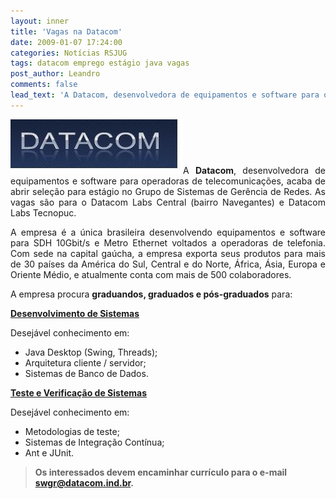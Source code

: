 ```yaml
---
layout: inner
title: 'Vagas na Datacom'
date: 2009-01-07 17:24:00
categories: Notícias RSJUG
tags: datacom emprego estágio java vagas
post_author: Leandro
comments: false
lead_text: 'A Datacom, desenvolvedora de equipamentos e software para operadoras de telecomunicações, acaba de abrir seleção para estágio no Grupo de Sistemas de Gerência de Redes. As vagas são para o Datacom Labs Central (bairro Navegantes) e Datacom Labs Tecnopuc. ...'
---
```


<p style="text-align: justify;"></p>
<p style="text-align: justify;"><a title="DATACOM" href="http://www.datacom.ind.br" target="_blank"><img class="alignleft size-full wp-image-199" title="datacom_logo" src="img/datacom_logo.jpg" alt="" width="276" height="87" /></a>A <strong>Datacom</strong>, desenvolvedora de equipamentos e software para operadoras de telecomunicações, acaba de abrir seleção para estágio no Grupo de Sistemas de Gerência de Redes. As vagas são para o Datacom Labs Central (bairro Navegantes) e Datacom Labs Tecnopuc.</p>
<p style="text-align: justify;">A empresa é a única brasileira desenvolvendo equipamentos e software para SDH 10Gbit/s e Metro Ethernet voltados a operadoras de telefonia. Com sede na capital gaúcha, a empresa exporta seus produtos para mais de 30 países da América do Sul, Central e do Norte, África, Ásia, Europa e Oriente Médio, e atualmente conta com mais de 500 colaboradores.</p>
<p style="text-align: justify;">A empresa procura <strong>graduandos, graduados e pós-graduados</strong> para:</p>
<p style="text-align: justify;"><span style="text-decoration: underline;"><strong>Desenvolvimento de Sistemas</strong></span></p>
<p style="text-align: justify;">Desejável conhecimento em:</p>

<ul>
	<li>Java Desktop (Swing, Threads);</li>
	<li>Arquitetura cliente / servidor;</li>
	<li>Sistemas de Banco de Dados.</li>
</ul>
<span style="text-decoration: underline;"><strong>Teste e Verificação de Sistemas</strong></span>

Desejável conhecimento em:
<ul>
	<li>Metodologias de teste;</li>
	<li>Sistemas de Integração Contínua;</li>
	<li>Ant e JUnit.</li>
</ul>
<blockquote><strong>Os interessados devem encaminhar currículo para o e-mail <a href="mailto:swgr@datacom.ind.br">swgr@datacom.ind.br</a>.</strong></blockquote>